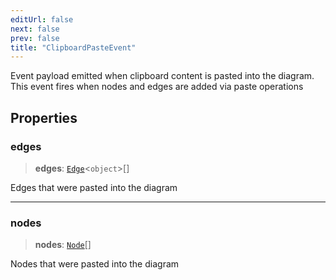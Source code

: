 ```yaml
---
editUrl: false
next: false
prev: false
title: "ClipboardPasteEvent"
---
```


Event payload emitted when clipboard content is pasted into the diagram.
This event fires when nodes and edges are added via paste operations

## Properties

### edges

> **edges**: [`Edge`](/docs/api/types/edge/)\<`object`\>[]

Edges that were pasted into the diagram

***

### nodes

> **nodes**: [`Node`](/docs/api/types/node/)[]

Nodes that were pasted into the diagram
